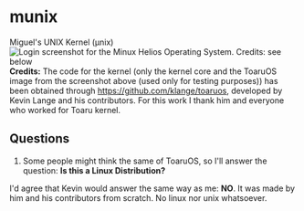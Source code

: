 # munix
Miguel's UNIX Kernel (μnix)
![Login screenshot for the Minux Helios Operating System. Credits: see below](http://i.imgur.com/YayfmDP.png)
**Credits:** The code for the kernel (only the kernel core and the ToaruOS image from the screenshot above (used only for testing purposes)) has been obtained through https://github.com/klange/toaruos, developed by Kevin Lange and his contributors. For this work I thank him and everyone who worked for Toaru kernel.

**Questions**
-------------
1) Some people might think the same of ToaruOS, so I'll answer the question: **Is this a Linux Distribution?**

I'd agree that Kevin would answer the same way as me: **NO**. It was made by him and his contributors from scratch. No linux nor unix whatsoever.

